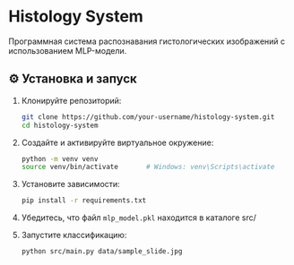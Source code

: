 # Histology System

Программная система распознавания гистологических изображений с использованием MLP-модели.


## ⚙️ Установка и запуск

1. Клонируйте репозиторий:

   ```bash
   git clone https://github.com/your-username/histology-system.git
   cd histology-system

2. Создайте и активируйте виртуальное окружение:

   ```bash
   python -m venv venv
   source venv/bin/activate       # Windows: venv\Scripts\activate

3. Установите зависимости:

   ```bash
   pip install -r requirements.txt

4. Убедитесь, что файл `mlp_model.pkl` находится в каталоге src/

5. Запустите классификацию:
    ```bash
    python src/main.py data/sample_slide.jpg

